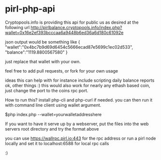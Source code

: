 # pirl-php-api
Cryptopools.info is providing this api for public us as desired at the following url
http://pirlbalance.cryptopools.info/index.php?wallet=0x16e2ef393bcccaa6a9448b6ed36a6d180c61092e

json output would be something like
{
"wallet":"0x4bc7b9d69d6454c5666ecad87e5699c1ec02d533",
"balance":"1119.8800567580"
}

just replace that wallet with your own.

feel free to add pull requests, or fork for your own usage

ideas this can help with for instance include
scripting daily balance reports
ok, other things :)
this would also work for nearly any ethash based coin, just change the port to the coins rpc port.

How to run this?
install php-cli and php-curl if needed. you can then run it with command line client using wallet argument.

$php index.php --wallet=yourwalletaddresshere

If you want to have it serve up by a webserver, put the files into the web servers root directory and try the format above

you can use https://wallrpc.pirl.io:443 for the rpc address or run a pirl node locally and set it to localhost:6588 for local rpc calls


:)
